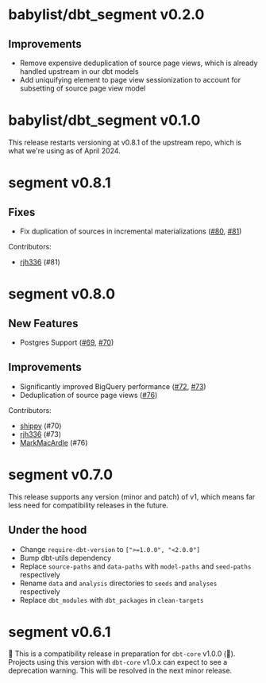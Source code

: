 # babylist/dbt_segment v0.2.0

## Improvements

- Remove expensive deduplication of source page views, which is already handled upstream in our dbt models
- Add uniquifying element to page view sessionization to account for subsetting of source page view model

# babylist/dbt_segment v0.1.0

This release restarts versioning at v0.8.1 of the upstream repo, which is what we're using as of April 2024.

# segment v0.8.1

## Fixes

- Fix duplication of sources in incremental materializations ([#80](https://github.com/dbt-labs/segment/issues/80), [#81](https://github.com/dbt-labs/segment/pull/81))

Contributors:

- [rjh336](https://github.com/rjh336) (#81)

# segment v0.8.0

## New Features

- Postgres Support ([#69](https://github.com/dbt-labs/segment/issues/69), [#70](https://github.com/dbt-labs/segment/pull/70))

## Improvements

- Significantly improved BigQuery performance ([#72](https://github.com/dbt-labs/segment/issues/72), [#73](https://github.com/dbt-labs/segment/pull/73))
- Deduplication of source page views ([#76](https://github.com/dbt-labs/segment/pull/76))

Contributors:

- [shippy](https://github.com/shippy) (#70)
- [rjh336](https://github.com/rjh336) (#73)
- [MarkMacArdle](https://github.com/MarkMacArdle) (#76)

# segment v0.7.0

This release supports any version (minor and patch) of v1, which means far less need for compatibility releases in the future.

## Under the hood

- Change `require-dbt-version` to `[">=1.0.0", "<2.0.0"]`
- Bump dbt-utils dependency
- Replace `source-paths` and `data-paths` with `model-paths` and `seed-paths` respectively
- Rename `data` and `analysis` directories to `seeds` and `analyses` respectively
- Replace `dbt_modules` with `dbt_packages` in `clean-targets`

# segment v0.6.1

🚨 This is a compatibility release in preparation for `dbt-core` v1.0.0 (🎉). Projects using this version with `dbt-core` v1.0.x can expect to see a deprecation warning. This will be resolved in the next minor release.
